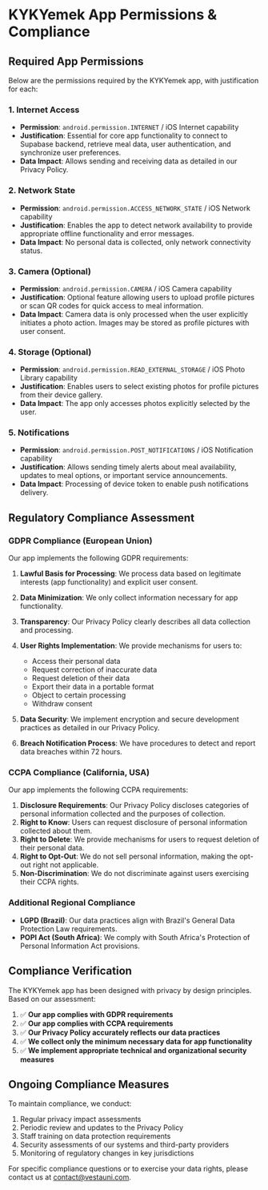# KYKYemek App Permissions & Compliance

## Required App Permissions

Below are the permissions required by the KYKYemek app, with justification for each:

### 1. Internet Access

- **Permission**: `android.permission.INTERNET` / iOS Internet capability
- **Justification**: Essential for core app functionality to connect to Supabase backend, retrieve meal data, user authentication, and synchronize user preferences.
- **Data Impact**: Allows sending and receiving data as detailed in our Privacy Policy.

### 2. Network State

- **Permission**: `android.permission.ACCESS_NETWORK_STATE` / iOS Network capability
- **Justification**: Enables the app to detect network availability to provide appropriate offline functionality and error messages.
- **Data Impact**: No personal data is collected, only network connectivity status.

### 3. Camera (Optional)

- **Permission**: `android.permission.CAMERA` / iOS Camera capability
- **Justification**: Optional feature allowing users to upload profile pictures or scan QR codes for quick access to meal information.
- **Data Impact**: Camera data is only processed when the user explicitly initiates a photo action. Images may be stored as profile pictures with user consent.

### 4. Storage (Optional)

- **Permission**: `android.permission.READ_EXTERNAL_STORAGE` / iOS Photo Library capability
- **Justification**: Enables users to select existing photos for profile pictures from their device gallery.
- **Data Impact**: The app only accesses photos explicitly selected by the user.

### 5. Notifications

- **Permission**: `android.permission.POST_NOTIFICATIONS` / iOS Notification capability
- **Justification**: Allows sending timely alerts about meal availability, updates to meal options, or important service announcements.
- **Data Impact**: Processing of device token to enable push notifications delivery.

## Regulatory Compliance Assessment

### GDPR Compliance (European Union)

Our app implements the following GDPR requirements:

1. **Lawful Basis for Processing**: We process data based on legitimate interests (app functionality) and explicit user consent.
2. **Data Minimization**: We only collect information necessary for app functionality.
3. **Transparency**: Our Privacy Policy clearly describes all data collection and processing.
4. **User Rights Implementation**: We provide mechanisms for users to:

   - Access their personal data
   - Request correction of inaccurate data
   - Request deletion of their data
   - Export their data in a portable format
   - Object to certain processing
   - Withdraw consent

5. **Data Security**: We implement encryption and secure development practices as detailed in our Privacy Policy.
6. **Breach Notification Process**: We have procedures to detect and report data breaches within 72 hours.

### CCPA Compliance (California, USA)

Our app implements the following CCPA requirements:

1. **Disclosure Requirements**: Our Privacy Policy discloses categories of personal information collected and the purposes of collection.
2. **Right to Know**: Users can request disclosure of personal information collected about them.
3. **Right to Delete**: We provide mechanisms for users to request deletion of their personal data.
4. **Right to Opt-Out**: We do not sell personal information, making the opt-out right not applicable.
5. **Non-Discrimination**: We do not discriminate against users exercising their CCPA rights.

### Additional Regional Compliance

- **LGPD (Brazil)**: Our data practices align with Brazil's General Data Protection Law requirements.
- **POPI Act (South Africa)**: We comply with South Africa's Protection of Personal Information Act provisions.

## Compliance Verification

The KYKYemek app has been designed with privacy by design principles. Based on our assessment:

1. ✅ **Our app complies with GDPR requirements**
2. ✅ **Our app complies with CCPA requirements**
3. ✅ **Our Privacy Policy accurately reflects our data practices**
4. ✅ **We collect only the minimum necessary data for app functionality**
5. ✅ **We implement appropriate technical and organizational security measures**

## Ongoing Compliance Measures

To maintain compliance, we conduct:

1. Regular privacy impact assessments
2. Periodic review and updates to the Privacy Policy
3. Staff training on data protection requirements
4. Security assessments of our systems and third-party providers
5. Monitoring of regulatory changes in key jurisdictions

For specific compliance questions or to exercise your data rights, please contact us at contact@vestauni.com.
